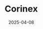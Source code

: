 ---  
layout: startup_page  
title: "Corinex"  
id: "corinex.com"  
permalink: "/corinexcorinex.com04082025/"  
website: "https://www.corinex.com/"  
funding_round: "Growth Round"  
funding_amount: "$30M"  
investors: "Energy Growth Momentum, Suma Capital, Adara Ventures"  
about: "Corinex provides broadband over power lines (BPL)-based grid visibility and flexibility solutions for the digital transformation of energy distribution systems. Their technology enhances grid resilience, supports decarbonization efforts, and enables the mass integration of low-carbon technologies. This is achieved through real-time data collection and processing on low-voltage grids, allowing for dynamic load balancing and increased capacity."  
markets: "Energy, Sustainability, Grid Technology, Information Technology & Services"  
hq: "Vancouver, British Columbia, Canada"  
founded_year: "1999"  
linkedin: "https://www.linkedin.com/company/corinex-communications"  
twitter: "https://twitter.com/corinexcorp"  
instagram: ""  
facebook: "https://www.facebook.com/corinexco/?ref=page_internal"  
crunchbase: "https://www.crunchbase.com/organization/corinex-communications"  
pitchbook: "https://pitchbook.com/profiles/company/83263-33"  

date_display: "08-Apr-2025"  
date: "2025-04-08"

# SEO Optimization  
meta_title: "Corinex - Growth Round Funding ($30M)"  
meta_description: "Corinex, Corinex provides broadband over power lines (BPL)-based grid visibility and flexibility solutions for the digital transformation of energy distributio..."  
meta_keywords: "Corinex, Energy, Sustainability, Grid Technology, Information Technology & Services, Growth Round funding"  
canonical_url: "https://startup.projectstartups.com/corinexcorinex.com04082025/"  
---